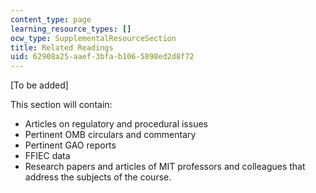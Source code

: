 ```yaml
---
content_type: page
learning_resource_types: []
ocw_type: SupplementalResourceSection
title: Related Readings
uid: 62908a25-aaef-3bfa-b106-5898ed2d8f72
---
```


 \[To be added\]

This section will contain:

*   Articles on regulatory and procedural issues
*   Pertinent OMB circulars and commentary
*   Pertinent GAO reports
*   FFIEC data
*   Research papers and articles of MIT professors and colleagues that address the subjects of the course.